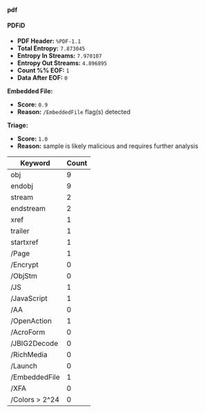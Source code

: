 
#### pdf
#### PDFiD
 - **PDF Header:** `%PDF-1.1`
 - **Total Entropy:** `7.873045`
 - **Entropy In Streams:** `7.970107`
 - **Entropy Out Streams:** `4.896895`
 - **Count %% EOF:** `1`
 - **Data After EOF:** `0`

**Embedded File:**
 - **Score:** `0.9`
 - **Reason:** `/EmbeddedFile` flag(s) detected

**Triage:**
 - **Score:** `1.0`
 - **Reason:** sample is likely malicious and requires further analysis

| Keyword     | Count     |
|-------------|-----------|
| obj      | 9        |
| endobj      | 9        |
| stream      | 2        |
| endstream      | 2        |
| xref      | 1        |
| trailer      | 1        |
| startxref      | 1        |
| /Page      | 1        |
| /Encrypt      | 0        |
| /ObjStm      | 0        |
| /JS      | 1        |
| /JavaScript      | 1        |
| /AA      | 0        |
| /OpenAction      | 1        |
| /AcroForm      | 0        |
| /JBIG2Decode      | 0        |
| /RichMedia      | 0        |
| /Launch      | 0        |
| /EmbeddedFile      | 1        |
| /XFA      | 0        |
| /Colors > 2^24      | 0        |

